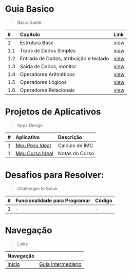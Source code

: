#  Guia Basico
> Basic Guide

| # | Capitulo | Link |
|:---|:---|:---|
| 1   | Estrutura Base | [view](capitulos/1.0.md) |
| 1.1 | Tipos de Dados Simples | [view](capitulos/1.1.md) |
| 1.2 | Entrada de Dados, atribuição e teclado| [view](capitulos/1.2.md) |
| 1.3 | Saída de Dados, monitor  | [view](capitulos/1.3.md) |
| 1.4 | Operadores Aritméticos | [view](capitulos/1.4.md) |
| 1.5 | Operadores Lógicos | [view](capitulos/1.5.md) |
| 1.6 | Operadores Relacionais| [view](capitulos/1.6.md) |

# Projetos de Aplicativos
> Apps Design

| # | Aplicativo | Descrição | 
| :---|:---|:---|
|  1  | [Meu Peso Ideal](projetos/README.md)| Calculo de IMC |
|  1  | [Meu Curso Ideal](projetos/README.md)| Notas do Curso |

# Desafios para Resolver:
> Challenges to Solve

|#|Funcionalidade para Programar | Código |
| :---|:---| :---|
|  1  | - | - |

# Navegação 
> Links

|Navegação||  
|:---|:---|
|[Inicio](../README.md)|[Guia Intermediario](../2-guia-intermediario/README.md)|  